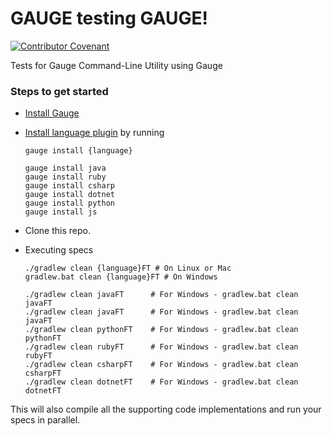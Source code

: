 GAUGE testing GAUGE!
====================

[![Contributor Covenant](https://img.shields.io/badge/Contributor%20Covenant-v1.4%20adopted-ff69b4.svg)](CODE_OF_CONDUCT.md)

Tests for Gauge Command-Line Utility using Gauge

### Steps to get started
- [Install Gauge](https://docs.gauge.org/getting_started/installing-gauge.html)

- [Install language plugin](https://docs.gauge.org/plugin.html) by running<br>
  ```
  gauge install {language}
  ```

  ```
  gauge install java
  gauge install ruby
  gauge install csharp
  gauge install dotnet
  gauge install python
  gauge install js
  ```

- Clone this repo.

- Executing specs

  ```
  ./gradlew clean {language}FT # On Linux or Mac
  gradlew.bat clean {language}FT # On Windows
  ```
  ```
  ./gradlew clean javaFT      # For Windows - gradlew.bat clean javaFT
  ./gradlew clean javaFT      # For Windows - gradlew.bat clean javaFT
  ./gradlew clean pythonFT    # For Windows - gradlew.bat clean pythonFT
  ./gradlew clean rubyFT      # For Windows - gradlew.bat clean rubyFT
  ./gradlew clean csharpFT    # For Windows - gradlew.bat clean csharpFT
  ./gradlew clean dotnetFT    # For Windows - gradlew.bat clean dotnetFT
  ```

This will also compile all the supporting code implementations and run your specs in parallel.
